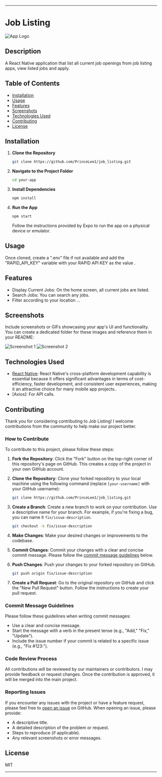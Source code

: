 
---

# Job Listing

![App Logo](https://t4.ftcdn.net/jpg/05/05/61/73/360_F_505617309_NN1CW7diNmGXJfMicpY9eXHKV4sqzO5H.jpg)

## Description

A React Native application that list all current job openings from job listing apps, view listed jobs and apply.

## Table of Contents

- [Installation](#installation)
- [Usage](#usage)
- [Features](#features)
- [Screenshots](#screenshots)
- [Technologies Used](#technologies-used)
- [Contributing](#contributing)
- [License](#license)

## Installation

1. **Clone the Repository**

   ```bash
   git clone https://github.com/PrinceLee1/job_listing.git
   ```

2. **Navigate to the Project Folder**

   ```bash
   cd your-app
   ```

3. **Install Dependencies**

   ```bash
   npm install
   ```

4. **Run the App**

   ```bash
   npm start
   ```

   Follow the instructions provided by Expo to run the app on a physical device or emulator.

## Usage

Once cloned, create a ".env" file if not available and add the "RAPID_API_KEY" variable with your RAPID API KEY as the value .

## Features


- Display Current Jobs: On the home screen, all current jobs are listed.
- Search Jobs: You can search any jobs.
- Filter according to your location ...

## Screenshots

Include screenshots or GIFs showcasing your app's UI and functionality. You can create a dedicated folder for these images and reference them in your README:

![Screenshot 1](screenshots/shot1.PNG)
![Screenshot 2](screenshots/shot2.PNG)

## Technologies Used

- [React Native](https://reactnative.dev/): React Native's cross-platform development capability is essential because it offers significant advantages in terms of cost-efficiency, faster development, and consistent user experiences, making it an attractive choice for many mobile app projects..
- [Axios]: For API calls.

## Contributing

Thank you for considering contributing to Job Listing! I welcome contributions from the community to help make our project better.

### How to Contribute

To contribute to this project, please follow these steps:

1. **Fork the Repository**: Click the "Fork" button on the top-right corner of this repository's page on GitHub. This creates a copy of the project in your own GitHub account.

2. **Clone the Repository**: Clone your forked repository to your local machine using the following command (replace `[your-username]` with your GitHub username):

   ```bash
   git clone https://github.com/PrinceLee1/job_listing.git
   ```

3. **Create a Branch**: Create a new branch to work on your contribution. Use a descriptive name for your branch. For example, if you're fixing a bug, you can name it `fix/issue-description`.

   ```bash
   git checkout -b fix/issue-description
   ```

4. **Make Changes**: Make your desired changes or improvements to the codebase.

5. **Commit Changes**: Commit your changes with a clear and concise commit message. Please follow the [commit message guidelines](#commit-message-guidelines) below.

6. **Push Changes**: Push your changes to your forked repository on GitHub.

   ```bash
   git push origin fix/issue-description
   ```

7. **Create a Pull Request**: Go to the original repository on GitHub and click the "New Pull Request" button. Follow the instructions to create your pull request.

### Commit Message Guidelines

Please follow these guidelines when writing commit messages:

- Use a clear and concise message.
- Start the message with a verb in the present tense (e.g., "Add," "Fix," "Update").
- Include the issue number if your commit is related to a specific issue (e.g., "Fix #123:").

### Code Review Process

All contributions will be reviewed by our maintainers or contributors. I may provide feedback or request changes. Once the contribution is approved, it will be merged into the main project.

### Reporting Issues

If you encounter any issues with the project or have a feature request, please feel free to [open an issue](https://github.com/PrinceLee1/job_listing/issues) on GitHub. When opening an issue, please provide:

- A descriptive title.
- A detailed description of the problem or request.
- Steps to reproduce (if applicable).
- Any relevant screenshots or error messages.




## License

MIT

---
